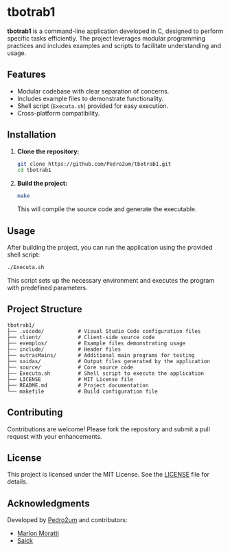
# tbotrab1

**tbotrab1** is a command-line application developed in C, designed to perform specific tasks efficiently.
The project leverages modular programming practices and includes examples and scripts to facilitate understanding and usage.

## Features

- Modular codebase with clear separation of concerns.
- Includes example files to demonstrate functionality.
- Shell script (`Executa.sh`) provided for easy execution.
- Cross-platform compatibility.

## Installation

1. **Clone the repository:**

   ```bash
   git clone https://github.com/Pedro2um/tbotrab1.git
   cd tbotrab1
   ```

2. **Build the project:**

   ```bash
   make
   ```

   This will compile the source code and generate the executable.

## Usage

After building the project, you can run the application using the provided shell script:

```bash
./Executa.sh
```

This script sets up the necessary environment and executes the program with predefined parameters.

## Project Structure

```
tbotrab1/
├── .vscode/           # Visual Studio Code configuration files
├── client/            # Client-side source code
├── exemplos/          # Example files demonstrating usage
├── include/           # Header files
├── outrasMains/       # Additional main programs for testing
├── saidas/            # Output files generated by the application
├── source/            # Core source code
├── Executa.sh         # Shell script to execute the application
├── LICENSE            # MIT License file
├── README.md          # Project documentation
└── makefile           # Build configuration file
```

## Contributing

Contributions are welcome! Please fork the repository and submit a pull request with your enhancements.

## License

This project is licensed under the MIT License. See the [LICENSE](LICENSE) file for details.

## Acknowledgments

Developed by [Pedro2um](https://github.com/Pedro2um) and contributors:

- [Marlon Moratti](https://github.com/marlonmoratti)
- [Saick](https://github.com/saick123)
